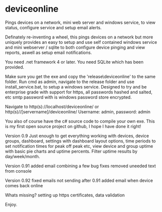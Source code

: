 # deviceonline
Pings devices on a network, mini web server and windows service, to view status, configure service and setup email alerts.

Definately re-inventing a wheel, this pings devices on a network but more uniquely provides an easy to setup and use self contained
windows service and mini webserver / sqlite to both configure device pinging and view reports, aswell as setup email notifications.

You need .net framework 4 or later.
You need SQLite which has been provided.

Make sure you get the exe and copy the 'release\deviceonline' to the same folder.
Run cmd as admin, navigate to the release folder and use install_service.bat, to setup a windows service.
Designed to try and be enterprise grade with support for https, all passwords hashed and salted, etc smtp password with is windows password store encrypted.

Navigate to http(s)://localhost/deviceonline/ or http(s)//[servername]/deviceonline/
Username: admin, password: admin

You also of course have the c# source code to compile your own exe.
This is my first open source project on github, I hope I have done it right!

Version 0.9
Just enough to get everything working with devices, device groups, dashboard, settings with dashboard layout options, 
time periods to set notification times for peak off peak etc, view device and group uptime with basic pie charts and uptime percents.
Filter uptime results by day/week/month.

Version 0.91
added email combining
a few bug fixes
removed uneeded text from console

Version 0.92
fixed emails not sending after 0.91
added email when device comes back online

Whats missing? setting up https certificates, data validation

Enjoy.

